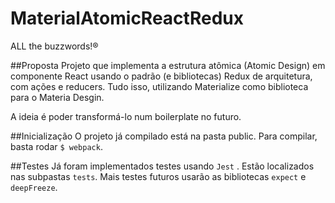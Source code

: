 # MaterialAtomicReactRedux

ALL the buzzwords!®

##Proposta
Projeto que implementa a estrutura atômica (Atomic Design) em componente React usando o padrão (e bibliotecas) Redux de arquitetura, com ações e reducers.
Tudo isso, utilizando Materialize como biblioteca para o Materia Desgin.

A ideia é poder transformá-lo num boilerplate no futuro.

##Inicialização
O projeto já compilado está na pasta public. Para compilar, basta rodar ```$ webpack```.

##Testes
Já foram implementados testes usando ```Jest``` . Estão localizados nas subpastas ```tests```.
Mais testes futuros usarão as bibliotecas ```expect``` e ```deepFreeze```.
